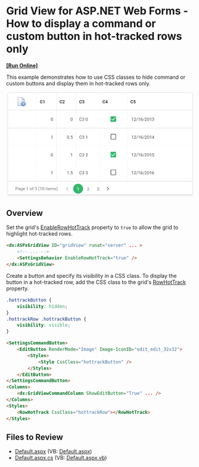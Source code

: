 # Grid View for ASP.NET Web Forms - How to display a command or custom button in hot-tracked rows only
<!-- run online -->
**[[Run Online]](https://codecentral.devexpress.com/t529995/)**
<!-- run online end -->

This example demonstrates how to use CSS classes to hide command or custom buttons and display them in hot-tracked rows only.

![Show buttons](hoveredRows.gif)

## Overview

Set the grid's [EnableRowHotTrack](https://docs.devexpress.com/AspNet/DevExpress.Web.ASPxGridViewBehaviorSettings.EnableRowHotTrack) property to `true` to allow the grid to highlight hot-tracked rows.

```aspx
<dx:ASPxGridView ID="gridView" runat="server" ... >
    <!-- ... --> 
    <SettingsBehavior EnableRowHotTrack="true" />
</dx:ASPxGridView>
```

Create a button and specify its visibility in a CSS class. To display the button in a hot-tracked row, add the CSS class to the grid's [RowHotTrack](https://docs.devexpress.com/AspNet/DevExpress.Web.GridViewStyles.RowHotTrackCreate) property.

```css
.hottrackButton {
    visibility: hidden;
}
.hottrackRow .hottrackButton {
    visibility: visible;
}
```

```aspx
<SettingsCommandButton>
    <EditButton RenderMode="Image" Image-IconID="edit_edit_32x32">
        <Styles>
            <Style CssClass="hottrackButton" />
        </Styles>
    </EditButton>
</SettingsCommandButton>
<Columns>
    <dx:GridViewCommandColumn ShowEditButton="True" ... />
</Columns>
<Styles>
    <RowHotTrack CssClass="hottrackRow"></RowHotTrack>
</Styles>
```

## Files to Review

* [Default.aspx](./CS/Default.aspx) (VB: [Default.aspx](./VB/Default.aspx))
* [Default.aspx.cs](./CS/Default.aspx.cs) (VB: [Default.aspx.vb](./VB/Default.aspx.vb))
